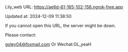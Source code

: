 Lily_web URL: https://ae6d-61-165-102-156.ngrok-free.app

Updated at: 2024-12-09 11:38:50

If you cannot open this URL, the server might be down.

Please contact: 

goley04@foxmail.com Or Wechat:GL_yeaH